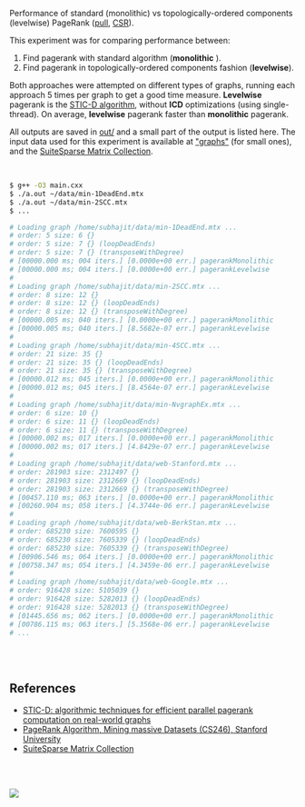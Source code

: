 Performance of standard (monolithic) vs topologically-ordered components
(levelwise) PageRank ([pull], [CSR]).

This experiment was for comparing performance between:
1. Find pagerank with standard algorithm (**monolithic** ).
2. Find pagerank in topologically-ordered components fashion (**levelwise**).

Both approaches were attempted on different types of graphs, running each
approach 5 times per graph to get a good time measure. **Levelwise** pagerank
is the [STIC-D algorithm], without **ICD** optimizations (using single-thread).
On average, **levelwise** pagerank faster than **monolithic** pagerank.

All outputs are saved in [out/](out/) and a small part of the output is listed
here. The input data used for this experiment is available at ["graphs"] (for
small ones), and the [SuiteSparse Matrix Collection].

<br>

```bash
$ g++ -O3 main.cxx
$ ./a.out ~/data/min-1DeadEnd.mtx
$ ./a.out ~/data/min-2SCC.mtx
$ ...

# Loading graph /home/subhajit/data/min-1DeadEnd.mtx ...
# order: 5 size: 6 {}
# order: 5 size: 7 {} (loopDeadEnds)
# order: 5 size: 7 {} (transposeWithDegree)
# [00000.000 ms; 004 iters.] [0.0000e+00 err.] pagerankMonolithic
# [00000.000 ms; 004 iters.] [0.0000e+00 err.] pagerankLevelwise
#
# Loading graph /home/subhajit/data/min-2SCC.mtx ...
# order: 8 size: 12 {}
# order: 8 size: 12 {} (loopDeadEnds)
# order: 8 size: 12 {} (transposeWithDegree)
# [00000.005 ms; 040 iters.] [0.0000e+00 err.] pagerankMonolithic
# [00000.005 ms; 040 iters.] [8.5682e-07 err.] pagerankLevelwise
#
# Loading graph /home/subhajit/data/min-4SCC.mtx ...
# order: 21 size: 35 {}
# order: 21 size: 35 {} (loopDeadEnds)
# order: 21 size: 35 {} (transposeWithDegree)
# [00000.012 ms; 045 iters.] [0.0000e+00 err.] pagerankMonolithic
# [00000.012 ms; 045 iters.] [8.4564e-07 err.] pagerankLevelwise
#
# Loading graph /home/subhajit/data/min-NvgraphEx.mtx ...
# order: 6 size: 10 {}
# order: 6 size: 11 {} (loopDeadEnds)
# order: 6 size: 11 {} (transposeWithDegree)
# [00000.002 ms; 017 iters.] [0.0000e+00 err.] pagerankMonolithic
# [00000.002 ms; 017 iters.] [4.8429e-07 err.] pagerankLevelwise
#
# Loading graph /home/subhajit/data/web-Stanford.mtx ...
# order: 281903 size: 2312497 {}
# order: 281903 size: 2312669 {} (loopDeadEnds)
# order: 281903 size: 2312669 {} (transposeWithDegree)
# [00457.110 ms; 063 iters.] [0.0000e+00 err.] pagerankMonolithic
# [00260.904 ms; 058 iters.] [4.3744e-06 err.] pagerankLevelwise
#
# Loading graph /home/subhajit/data/web-BerkStan.mtx ...
# order: 685230 size: 7600595 {}
# order: 685230 size: 7605339 {} (loopDeadEnds)
# order: 685230 size: 7605339 {} (transposeWithDegree)
# [00906.546 ms; 064 iters.] [0.0000e+00 err.] pagerankMonolithic
# [00758.347 ms; 054 iters.] [4.3459e-06 err.] pagerankLevelwise
#
# Loading graph /home/subhajit/data/web-Google.mtx ...
# order: 916428 size: 5105039 {}
# order: 916428 size: 5282013 {} (loopDeadEnds)
# order: 916428 size: 5282013 {} (transposeWithDegree)
# [01445.656 ms; 062 iters.] [0.0000e+00 err.] pagerankMonolithic
# [00786.115 ms; 063 iters.] [5.3568e-06 err.] pagerankLevelwise
# ...
```

<br>
<br>


## References

- [STIC-D: algorithmic techniques for efficient parallel pagerank computation on real-world graphs][STIC-D algorithm]
- [PageRank Algorithm, Mining massive Datasets (CS246), Stanford University](http://snap.stanford.edu/class/cs246-videos-2019/lec9_190205-cs246-720.mp4)
- [SuiteSparse Matrix Collection]

<br>
<br>

[![](https://i.imgur.com/ewKOeWS.jpg)](https://www.youtube.com/watch?v=eBW0s125f-Y)

[pull]: https://github.com/puzzlef/pagerank-push-vs-pull
[CSR]: https://github.com/puzzlef/pagerank-class-vs-csr
[STIC-D algorithm]: https://www.slideshare.net/SubhajitSahu/sticd-algorithmic-techniques-for-efficient-parallel-pagerank-computation-on-realworld-graphs
["graphs"]: https://github.com/puzzlef/graphs
[SuiteSparse Matrix Collection]: https://suitesparse-collection-website.herokuapp.com
